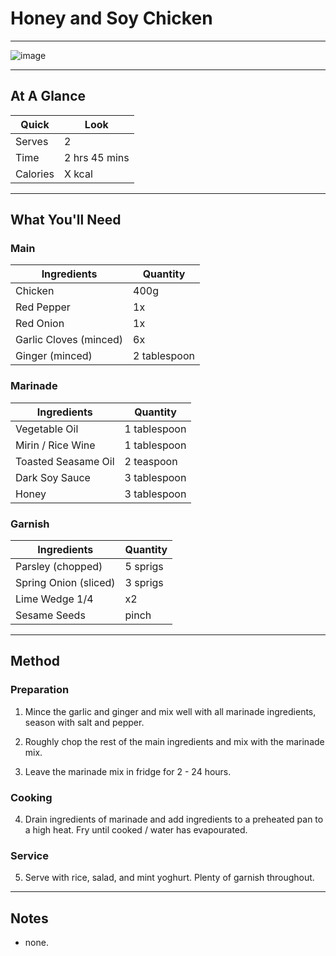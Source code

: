 # Honey and Soy Chicken

---

![image](https://drive.google.com/uc?export=view&id=1uZ1azN-4IE2KejQXIPPtIEYq0vEKmnZO)

---

## At A Glance

Quick | Look
-- | --
Serves | 2
Time | 2 hrs 45 mins
Calories | X kcal

---

## What You'll Need

### **Main**

Ingredients | Quantity
-- | --
Chicken | 400g
Red Pepper | 1x
Red Onion | 1x
Garlic Cloves (minced) | 6x
Ginger (minced) | 2 tablespoon

### **Marinade**

Ingredients | Quantity
-- | --
Vegetable Oil | 1 tablespoon
Mirin / Rice Wine | 1 tablespoon
Toasted Seasame Oil | 2 teaspoon
Dark Soy Sauce | 3 tablespoon
Honey | 3 tablespoon

### **Garnish**

Ingredients | Quantity
-- | --
Parsley (chopped) | 5 sprigs
Spring Onion (sliced) | 3 sprigs
Lime Wedge 1/4 | x2
Sesame Seeds | pinch

---

## Method

### **Preparation**

1. Mince the garlic and ginger and mix well with all marinade ingredients, season with salt and pepper.

2. Roughly chop the rest of the main ingredients and mix with the marinade mix.

3. Leave the marinade mix in fridge for 2 - 24 hours.

### **Cooking**

4. Drain ingredients of marinade and add ingredients to a preheated pan to a high heat. Fry until cooked / water has evapourated.

### **Service**

5. Serve with rice, salad, and mint yoghurt. Plenty of garnish throughout.

---

## Notes

- none.